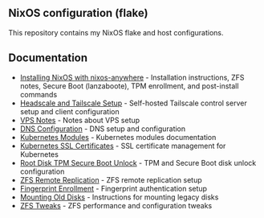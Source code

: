 ## NixOS configuration (flake)

This repository contains my NixOS flake and host configurations.

## Documentation

- [Installing NixOS with nixos-anywhere](docs/INSTALL_NIXOS_ANYWHERE.md) - Installation instructions, ZFS notes, Secure Boot (lanzaboote), TPM enrollment, and post-install commands
- [Headscale and Tailscale Setup](docs/HEADSCALE_SETUP.md) - Self-hosted Tailscale control server setup and client configuration
- [VPS Notes](docs/vps-notes.md) - Notes about VPS setup
- [DNS Configuration](docs/DNS.md) - DNS setup and configuration
- [Kubernetes Modules](docs/KUBERNETES_MODULES.md) - Kubernetes modules documentation
- [Kubernetes SSL Certificates](docs/KUBERNETES_SSL_CERTIFICATES.md) - SSL certificate management for Kubernetes
- [Root Disk TPM Secure Boot Unlock](docs/ROOT_DISK_TPM_SECURE_BOOT_UNLOCK.md) - TPM and Secure Boot disk unlock configuration
- [ZFS Remote Replication](docs/ZFS_REMOTE_REPLICATION.md) - ZFS remote replication setup
- [Fingerprint Enrollment](docs/fingerprint-enrollment.md) - Fingerprint authentication setup
- [Mounting Old Disks](docs/mounting-old-disks.md) - Instructions for mounting legacy disks
- [ZFS Tweaks](docs/zfs-tweaks.md) - ZFS performance and configuration tweaks
